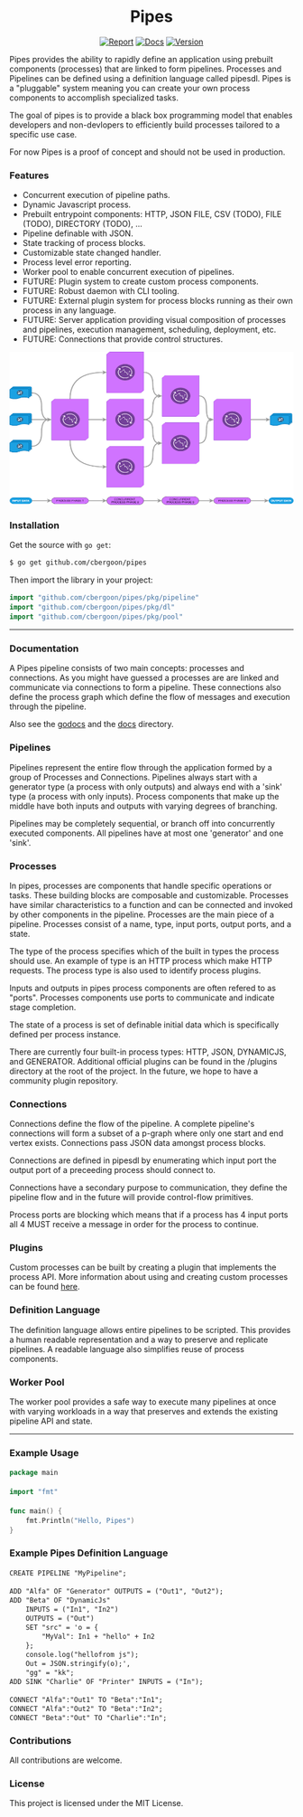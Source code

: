 <h1 align="center">Pipes</h1>
<p align="center">
<a href="https://goreportcard.com/report/github.com/cbergoon/pipes"><img src="https://goreportcard.com/badge/github.com/cbergoon/pipes?1=1" alt="Report"></a>
<a href="https://godoc.org/github.com/cbergoon/pipes"><img src="https://img.shields.io/badge/godoc-reference-brightgreen.svg" alt="Docs"></a>
<a href="#"><img src="https://img.shields.io/badge/version-0.1.0-brightgreen.svg" alt="Version"></a>
</p>

Pipes provides the ability to rapidly define an application using prebuilt components (processes) that are linked to form pipelines. Processes and Pipelines can 
be defined using a definition language called pipesdl. Pipes is a "pluggable" system meaning you can create your own process components to accomplish specialized tasks.

The goal of pipes is to provide a black box programming model that enables developers and non-devlopers to efficiently build processes tailored to a specific use case. 

For now Pipes is a proof of concept and should not be used in production.

### Features

* Concurrent execution of pipeline paths.
* Dynamic Javascript process.
* Prebuilt entrypoint components: HTTP, JSON FILE, CSV (TODO), FILE (TODO), DIRECTORY (TODO), ...
* Pipeline definable with JSON.
* State tracking of process blocks.
* Customizable state changed handler.
* Process level error reporting.
* Worker pool to enable concurrent execution of pipelines.
* FUTURE: Plugin system to create custom process components.
* FUTURE: Robust daemon with CLI tooling. 
* FUTURE: External plugin system for process blocks running as their own process in any language.
* FUTURE: Server application providing visual composition of processes and pipelines, execution management, scheduling, deployment, etc. 
* FUTURE: Connections that provide control   structures. 

![flow](/docs/images/pipes-diagram.png)

### Installation

Get the source with ```go get```:

```bash
$ go get github.com/cbergoon/pipes
```

Then import the library in your project:

```go
import "github.com/cbergoon/pipes/pkg/pipeline"
import "github.com/cbergoon/pipes/pkg/dl"
import "github.com/cbergoon/pipes/pkg/pool"
```

---

### Documentation

A Pipes pipeline consists of two main concepts: processes and connections. As you might have guessed a processes are
are linked and communicate via connections to form a pipeline. These connections also define the process graph which
define the flow of messages and execution through the pipeline.

Also see the [godocs](https://godoc.org/github.com/cbergoon/pipes) and the [docs](/docs/README.md) directory.

### Pipelines

Pipelines represent the entire flow through the application formed by a group of Processes and Connections. Pipelines always
start with a generator type (a process with only outputs) and always end with a 'sink' type (a process with only inputs). 
Process components that make up the middle have both inputs and outputs with varying degrees of branching. 

Pipelines may be completely sequential, or branch off into concurrently executed components. All pipelines have at most one 
'generator' and one 'sink'. 

### Processes

In pipes, processes are components that handle specific operations or tasks. These building blocks are composable and 
customizable. Processes have similar characteristics to a function and can be connected and invoked by other components 
in the pipeline. Processes are the main piece of a pipeline. Processes consist of a name, type, input ports, output ports, 
and a state.

The type of the process specifies which of the built in types the process should use. An example of type is an HTTP
process which make HTTP requests. The process type is also used to identify process plugins. 

Inputs and outputs in pipes process components are often refered to as "ports". Processes components use ports to communicate 
and indicate stage completion. 

The state of a process is set of definable initial data which is specifically defined per process instance.

There are currently four built-in process types: HTTP, JSON, DYNAMICJS, and GENERATOR. Additional official plugins can be 
found in the /plugins directory at the root of the project. In the future, we hope to have a community plugin repository. 

### Connections

Connections define the flow of the pipeline. A complete pipeline's connections will form a subset of a p-graph where only
one start and end vertex exists. Connections pass JSON data amongst process blocks. 

Connections are defined in pipesdl by enumerating which input port the output port of a preceeding process should connect to. 

Connections have a secondary purpose to communication, they define the pipeline flow and in the future will provide control-flow
primitives. 

Process ports are blocking which means that if a process has 4 input ports all 4 MUST receive a message in order for the process 
to continue.

### Plugins

Custom processes can be built by creating a plugin that implements the process API. More information about using and creating custom 
processes can be found [here](/docs/plugins.md).

### Definition Language

The definition language allows entire pipelines to be scripted. This provides a human readable representation and a way to preserve 
and replicate pipelines. A readable language also simplifies reuse of process components. 

### Worker Pool

The worker pool provides a safe way to execute many pipelines at once with varying workloads in a way that preserves and extends the 
existing pipeline API and state. 

---

### Example Usage

```go
package main

import "fmt"

func main() {
    fmt.Println("Hello, Pipes")
}
```

### Example Pipes Definition Language

```pdl
CREATE PIPELINE "MyPipeline";

ADD "Alfa" OF "Generator" OUTPUTS = ("Out1", "Out2");
ADD "Beta" OF "DynamicJs"
    INPUTS = ("In1", "In2")
    OUTPUTS = ("Out")
    SET "src" = 'o = {
        "MyVal": In1 + "hello" + In2
    };
    console.log("hellofrom js");
    Out = JSON.stringify(o);',
    "gg" = "kk";
ADD SINK "Charlie" OF "Printer" INPUTS = ("In");

CONNECT "Alfa":"Out1" TO "Beta":"In1";
CONNECT "Alfa":"Out2" TO "Beta":"In2";
CONNECT "Beta":"Out" TO "Charlie":"In";
```

### Contributions

All contributions are welcome.

### License

This project is licensed under the MIT License.